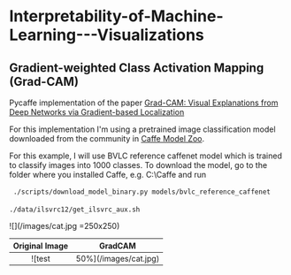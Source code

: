 # Interpretability-of-Machine-Learning---Visualizations

## Gradient-weighted Class Activation Mapping (Grad-CAM) 

Pycaffe implementation of the paper [Grad-CAM: Visual Explanations from Deep Networks via Gradient-based Localization](https://arxiv.org/abs/1610.02391)

For this implementation I'm using a pretrained image classification model downloaded from the community in [Caffe Model Zoo](https://github.com/BVLC/caffe/wiki/Model-Zoo).

For this example, I will use BVLC reference caffenet model which is trained to classify images into 1000 classes. To download the model, go to the folder where you installed Caffe, e.g. C:\Caffe and run
```
 ./scripts/download_model_binary.py models/bvlc_reference_caffenet
 
./data/ilsvrc12/get_ilsvrc_aux.sh
```
![](/images/cat.jpg =250x250)

Original Image                                                   |  GradCAM
:---------------------------------------------------------------:|:-------------------------:
![test|50%](/images/cat.jpg)  |  ![test](/results/catgradCAM.png)

